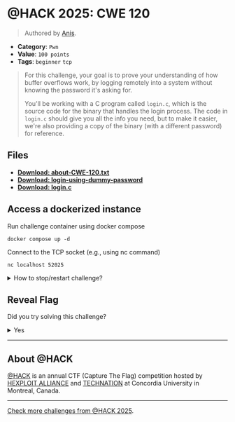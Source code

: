 # @HACK 2025: CWE 120

> Authored by [Anis](https://github.com/AnixPasBesoin).

- **Category**: `Pwn`
- **Value**: `100 points`
- **Tags**: `beginner` `tcp`

> For this challenge, your goal is to prove your understanding of how buffer overflows work, by logging remotely into a system without
> knowing the password it's asking for.
> 
> You'll be working with a C program called `login.c`, which is the source code for the binary that handles the login process. 
> The code in `login.c` should give you all the info you need, but to make it easier, we're also providing a copy of the binary
> (with a different password) for reference.
> 

## Files
- **[Download: about-CWE-120.txt](https://github.com/athack-ctf/chall2025-cwe-120/raw/refs/heads/main/offline-artifacts/about-CWE-120.txt)**
- **[Download: login-using-dummy-password](https://github.com/athack-ctf/chall2025-cwe-120/raw/refs/heads/main/offline-artifacts/login-using-dummy-password)**
- **[Download: login.c](https://github.com/athack-ctf/chall2025-cwe-120/raw/refs/heads/main/offline-artifacts/login.c)**

## Access a dockerized instance

Run challenge container using docker compose
```
docker compose up -d
```
Connect to the TCP socket (e.g., using nc command)
```
nc localhost 52025 
```
<details>
<summary>
How to stop/restart challenge?
</summary>

To stop the challenge run
```
docker compose stop
```
To restart the challenge run
```
docker compose restart
```

</details>


## Reveal Flag

Did you try solving this challenge?
<details>
<summary>
Yes
</summary>

Did you **REALLY** try solving this challenge?

<details>
<summary>
Yes, I promise!
</summary>

Flag: `ATHACKCTF{seee_d0uble_y0u_eee_0ne_twenty}`

</details>
</details>


---

## About @HACK
[@HACK](https://athackctf.com/) is an annual CTF (Capture The Flag) competition hosted by [HEXPLOIT ALLIANCE](https://hexploit-alliance.com/) and [TECHNATION](https://technationcanada.ca/) at Concordia University in Montreal, Canada.

---
[Check more challenges from @HACK 2025](https://github.com/athack-ctf/AtHackCTF-2025-Challenges).
